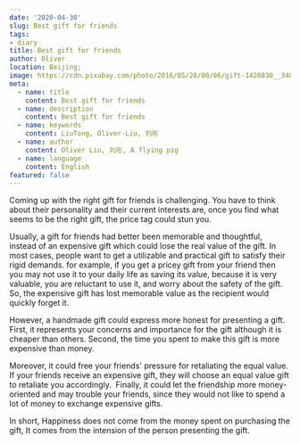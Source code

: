 ```yaml
---
date: '2020-04-30'
slug: Best gift for friends
tags:
- diary
title: Best gift for friends
author: Oliver
location: Beijing;
image: https://cdn.pixabay.com/photo/2016/05/28/00/06/gift-1420830__340.jpg
meta:
  - name: title
    content: Best gift for friends
  - name: description
    content: Best gift for friends
  - name: keywords
    content: LiuTong, Oliver-Liu, 刘彤
  - name: author
    content: Oliver Liu, 刘彤, A flying pig
  - name: language
    content: English
featured: false
---
```


Coming up with the right gift for friends is challenging. 
You have to think about their personality and their current interests are, once you find what seems to be the right gift, 
the price tag could stun you.

Usually, a gift for friends had better been memorable and thoughtful, 
instead of an expensive gift which could lose the real value of the gift. 
In most cases, people want to get a utilizable and practical gift to satisfy their rigid demands. 
for example, if you get a pricey gift from your friend then you may not use it to your daily life as saving its value, 
because it is very valuable, you are reluctant to use it, and worry about the safety of the gift.
 So, the expensive gift has lost memorable value as the recipient would quickly forget it.

However, a handmade gift could express more honest for presenting a gift. 
First, it represents your concerns and importance for the gift although it is cheaper than others. 
Second, the time you spent to make this gift is more expensive than money.

Moreover, it could free your friends' pressure for retaliating the equal value.
 If your friends receive an expensive gift, they will choose an equal value gift to retaliate you accordingly. 
 Finally, it could let the friendship more money-oriented and may trouble your friends, 
 since they would not like to spend a lot of money to exchange expensive gifts.

In short, Happiness does not come from the money spent on purchasing the gift, 
It comes from the intension of the person presenting the gift.
